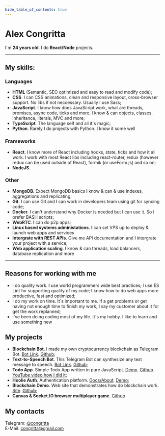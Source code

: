 ```yaml
---
hide_table_of_contents: true
---
```


# Alex Congritta

I`m **24 years old**. I do **React/Node** projects.

---

## My skills:

### Languages

- **HTML** (Semantic, SEO optimized and easy to read and modify code);
- **CSS**. I can CSS animations, clean and responsive layout, cross-browser support. No libs if not neccessary. Usually I use Sass;
- **JavaScript**. I know how does JavaScript work, what are threads, promises, async code, ticks and more. I know & can objects, classes, inheritance, literals, MVC and more;
- **TypeScript**. The language self and all it's magic;
- **Python**. Rarely I do projects with Python. I know it some well

### Frameworks

- **React**. I know more of React including hooks, state, ticks and how it all work. I work with most React libs
  including react-router, redux (however redux can be used outside of React), formik (or useForm.js) and so on;
- **NodeJS**.

### Other

- **MongoDB**. Expect MongoDB basics I know & can & use indexes, aggregations and replicating;
- **Git**. I can use Git and I can work in developers team using git for syncing code;
- **Docker**. I can't understand why Docker is needed but I can use it. So I prefer BASH scripts;
- **WebRTC**. I can do p2p apps;
- **Linux based systems administations**. I can set VPS up to deploy & launch web apps and services
- **Intergrate with REST APIs**. Give me API documentation and I intergrate your project with a service;
- **Web application scaling**. I know & can threads, load balancers, database replication and more

---

## Reasons for working with me

- I do quality work. I use world programmers wide best practices; I use ES Lint for supporting quality of my code; I know how to do web apps more productive, fast and optimized;
- I do my work on time. It`s important to me. If a get problems or get having not enough time to finish my work, I say my customer about it for get the work replanned;
- I've been doing coding most of my life. It`s my hobby. I like to learn and use something new

## My projects

- **Blockchain Bot**. I made my own cryptocurrency blockchain as Telegram
  Bot. [Bot Link](https://t.me/congrittaBlockchainBot). [Github](https://github.com/congritta/blockchain-bot);
- **Text-to-Speech Bot**. This Telegram Bot can synthesize any text message to
  speech. [Bot Link](https://t.me/congrittaTtsBot). [Github](https://github.com/congritta/tts-bot);
- **Todo App**. Simple Todo App written in pure
  JavaScript. [Demo](https://git.congritta.com/todoshkas). [Github](https://github.com/congritta/todoshkas). [YouTube video how I did it](https://youtu.be/c8iOL_Gq6sM);
- **Hoolie Auth**. Authentication
  platform. [Docs/About](https://auth-docs.hoolie.org). [Demo](https://demo.auth.hoolie.org);
- **Blockchain Demo**. Web site that demonstrates how do blockchain
  work. [Site](https://git.congritta.com/blockchain-demo). [Github](https://github.com/congritta/blockchain-demo);
- **Canvas & Socket.IO browser multiplayer game**. [Github](https://github.com/congritta/game-frontend)

## My contacts

Telegram: [@congritta](https://t.me/congritta)<br />
E-Mail: congritta@gmail.com
